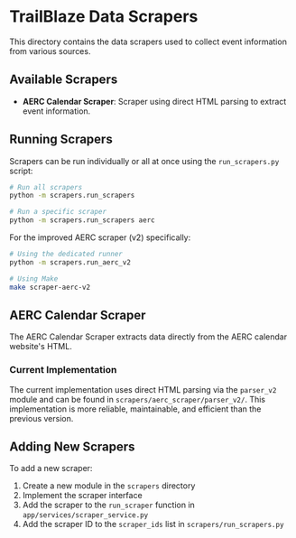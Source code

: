 # TrailBlaze Data Scrapers

This directory contains the data scrapers used to collect event information from various sources.

## Available Scrapers

- **AERC Calendar Scraper**: Scraper using direct HTML parsing to extract event information.

## Running Scrapers

Scrapers can be run individually or all at once using the `run_scrapers.py` script:

```bash
# Run all scrapers
python -m scrapers.run_scrapers

# Run a specific scraper
python -m scrapers.run_scrapers aerc
```

For the improved AERC scraper (v2) specifically:

```bash
# Using the dedicated runner
python -m scrapers.run_aerc_v2

# Using Make
make scraper-aerc-v2
```

## AERC Calendar Scraper

The AERC Calendar Scraper extracts data directly from the AERC calendar website's HTML.

### Current Implementation

The current implementation uses direct HTML parsing via the `parser_v2` module and can be found in `scrapers/aerc_scraper/parser_v2/`. This implementation is more reliable, maintainable, and efficient than the previous version.

## Adding New Scrapers

To add a new scraper:

1. Create a new module in the `scrapers` directory
2. Implement the scraper interface
3. Add the scraper to the `run_scraper` function in `app/services/scraper_service.py`
4. Add the scraper ID to the `scraper_ids` list in `scrapers/run_scrapers.py`
